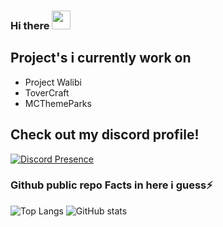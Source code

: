 ### Hi there <img src="https://raw.githubusercontent.com/MartinHeinz/MartinHeinz/master/wave.gif" width="30px">


## Project's i currently work on
- Project Walibi
- ToverCraft
- MCThemeParks


## Check out my discord profile!
[![Discord Presence](https://lanyard-profile-readme.vercel.app/api/319447832732106752)](https://discord.com/users/319447832732106752)





</p>

### Github public repo Facts in here i guess⚡
![Top Langs](https://github-readme-stats.vercel.app/api/top-langs/?username=Redlucraft)
![GitHub stats](https://github-readme-stats.vercel.app/api?username=Redlucraft&show_icons=true&theme=tokyonight)

